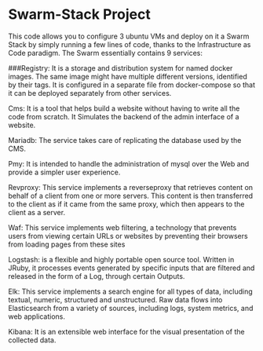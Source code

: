 # Swarm-Stack Project
This code allows you to configure 3 ubuntu VMs and deploy on it a Swarm Stack by simply running a few lines of code, thanks to the Infrastructure as Code paradigm.
The Swarm essentially contains 9 services:

###Registry: It is a storage and distribution system for named docker images. The same image might have multiple different versions, identified by their tags. It is configured in a separate file from docker-compose so that it can be deployed separately from other services.

Cms: It is a tool that helps build a website without having to write all the code from scratch. It Simulates the backend of the admin interface of a website.

Mariadb: The service takes care of replicating the database used by the CMS.

Pmy: It is intended to handle the administration of mysql over the Web and provide a simpler user experience.

Revproxy: This service implements a reverseproxy that retrieves content on behalf of a client from one or more servers. This content is then transferred to the client as if it came from the same proxy, which then appears to the client as a server.

Waf: This service implements web filtering, a technology that prevents users from viewing certain URLs or websites by preventing their browsers from loading pages from these sites

Logstash: is a flexible and highly portable open source tool. Written in JRuby, it processes events generated by specific inputs that are filtered and released in the form of a 
Log, through certain Outputs.

Elk: This service implements a search engine for all types of data, including textual, numeric, structured and unstructured. Raw data flows into Elasticsearch from a variety of sources, including logs, system metrics, and web applications.

Kibana: It is an extensible web interface for the visual presentation of the collected data.
